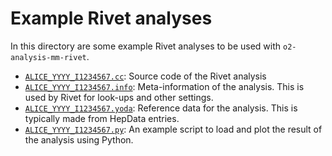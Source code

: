 # Example Rivet analyses 

In this directory are some example Rivet analyses to be used with
`o2-analysis-mm-rivet`. 

- [`ALICE_YYYY_I1234567.cc`](ALICE_YYYY_I1234567.cc): Source code of
  the Rivet analysis 
- [`ALICE_YYYY_I1234567.info`](ALICE_YYYY_I1234567.info):
  Meta-information of the analysis.  This is used by Rivet for
  look-ups and other settings. 
- [`ALICE_YYYY_I1234567.yoda`](ALICE_YYYY_I1234567.yoda): Reference
  data for the analysis.  This is typically made from HepData entries.
- [`ALICE_YYYY_I1234567.py`](ALICE_YYYY_I1234567.py):  An example
  script to load and plot the result of the analysis using Python. 
  
<!-- EOF -->

